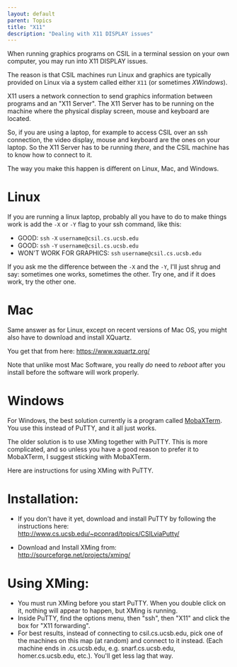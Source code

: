 ```yaml
---
layout: default
parent: Topics
title: "X11"
description: "Dealing with X11 DISPLAY issues"
---
```


When running graphics programs on CSIL in a terminal session on your own computer, you may run into X11 DISPLAY issues.

The reason is that CSIL machines run Linux and graphics are typically provided on Linux via a system called either `X11` 
(or sometimes *XWindows*).

X11 users a network connection to send graphics information between programs and an "X11 Server".  The X11 Server has to be 
running on the machine where the physical display screen, mouse and keyboard are located.  

So, if you are using a laptop, for example to access CSIL over an ssh connection, the video display, mouse and keyboard
are the ones on your laptop. So the X11 Server has to be running *there*, and the CSIL machine has to know how to connect
to it.

The way you make this happen is different on Linux, Mac, and Windows.

# Linux

If you are running a linux laptop, probably all you have to do to make things work is add the `-X` or `-Y` flag to your ssh command,
like this:

-   GOOD: `ssh` `-X` `username@csil.cs.ucsb.edu`
-   GOOD: `ssh` `-Y` `username@csil.cs.ucsb.edu`
-   WON'T WORK FOR GRAPHICS: `ssh` `username@csil.cs.ucsb.edu`

If you ask me the difference between the `-X` and the `-Y`, I'll just shrug and say: sometimes one works, sometimes the other.  Try one,
and if it does work, try the other one.

# Mac

Same answer as for Linux, except on recent versions of Mac OS, you might also have to download and install XQuartz.

You get that from here: https://www.xquartz.org/

Note that unlike most Mac Software, you really *do* need to *reboot* after you install before the software will work properly.

# Windows

For Windows, the best solution currently is a program called [MobaXTerm](http://mobaxterm.mobatek.net/).  You use this instead of PuTTY, and it all just works.

The older solution is to use XMing together with PuTTY.  This is more complicated, and so unless you have a good reason to 
prefer it to MobaXTerm, I suggest sticking with MobaXTerm.

Here are instructions for using XMing with PuTTY.

# Installation:

* If you don't have it yet, download and install PuTTY by following the instructions 
    here:  <http://www.cs.ucsb.edu/~pconrad/topics/CSILviaPutty/>

* Download and Install XMing from: http://sourceforge.net/projects/xming/


# Using XMing:

*  You must run XMing before you start PuTTY. When you double click on it, nothing will appear to happen, but XMing is running.
*  Inside PuTTY, find the options menu, then "ssh", then "X11" and click the box for "X11 forwarding".
*  For best results, instead of connecting to csil.cs.ucsb.edu, pick one of the machines on this map (at random) and connect to it instead. (Each machine ends in .cs.ucsb.edu, e.g. snarf.cs.ucsb.edu, homer.cs.ucsb.edu, etc.). You'll get less lag that way.   

